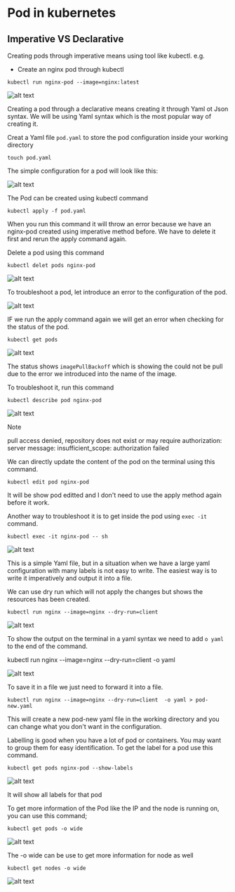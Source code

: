 # Pod in kubernetes
## Imperative VS Declarative

Creating pods through imperative means using tool like kubectl. e.g.

- Create an nginx pod through kubectl
```
kubectl run nginx-pod --image=nginx:latest
```

![alt text](<images/Screenshot 2024-11-02 at 16.11.35.png>)

Creating a pod through a declarative means creating it through Yaml ot Json syntax. We will be using Yaml syntax which is the most popular way of creating it.

Creat a Yaml file `pod.yaml` to store the pod configuration inside your working directory
```
touch pod.yaml
```
The simple configuration for a pod will look like this:

![alt text](<images/Screenshot 2024-11-02 at 16.25.12.png>)

The Pod can be created using kubectl command
```
kubectl apply -f pod.yaml
```
When you run this command it will throw an error because we have an nginx-pod created using imperative method before. We have to delete it first and rerun the apply command again.

Delete a pod using this command
```
kubectl delet pods nginx-pod
```
![alt text](<images/Screenshot 2024-11-02 at 16.32.34.png>)

To troubleshoot a pod, let introduce an error to the configuration of the pod.

![alt text](<images/Screenshot 2024-11-02 at 16.36.40.png>)

IF we run the apply command again we will get an error when checking for the status of the pod.

```
kubectl get pods
```

![alt text](<images/Screenshot 2024-11-02 at 16.38.54.png>)

The status shows `imagePullBackoff` which is showing the could not be pull due to the error we introduced into the name of the image.

To troubleshoot it, run this command
```
kubectl describe pod nginx-pod
```

![alt text](<images/Screenshot 2024-11-02 at 16.42.29.png>)

> [!NOTE]
> pull access denied, repository does not exist or may require authorization: server message: insufficient_scope: authorization failed

We can directly update the content of the pod on the terminal using this command.
```
kubectl edit pod nginx-pod
```
It will be show pod editted and I don't need to use the apply method again before it work.

Another way to troubleshoot it is to get inside the pod using `exec -it` command.
```
kubectl exec -it nginx-pod -- sh
```
![alt text](<images/Screenshot 2024-11-02 at 16.54.03.png>)

This is a simple Yaml file, but in a situation when we have a large yaml configuration with many labels is not easy to write. The easiest way is to write it imperatively and output it into a file.

We can use dry run which will not apply the changes but shows the resources has been created.
```
kubectl run nginx --image=nginx --dry-run=client
```
![alt text](<images/Screenshot 2024-11-02 at 17.00.48.png>)

To show the output on the terminal in a yaml syntax we need to add `o yaml` to the end of the command.

kubectl run nginx --image=nginx --dry-run=client  -o yaml

![alt text](<images/Screenshot 2024-11-02 at 17.03.35.png>)

To save it in a file we just need to forward it into a file.
```
kubectl run nginx --image=nginx --dry-run=client  -o yaml > pod-new.yaml
```
This will create a new pod-new yaml file in the working directory and you can change what you don't want in the configuration.

Labelling is good when you have a lot of pod or containers. You may want to group them for easy identification. To get the label for a pod use this command.
```
kubectl get pods nginx-pod --show-labels
```
![alt text](<images/Screenshot 2024-11-02 at 17.13.14.png>)

It will show all labels for that pod 

To get more information of the Pod like the IP and the node is running on, you can use this command;
```
kubectl get pods -o wide
```
![alt text](<images/Screenshot 2024-11-02 at 17.15.57.png>)

The -o wide can be use to get more information for node as well
```
kubectl get nodes -o wide
```
![alt text](<images/Screenshot 2024-11-02 at 17.18.32.png>)
